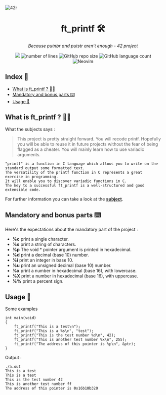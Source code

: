 ![42r](https://github.com/adenord/libft/assets/20702781/a66bf83a-800d-4e1a-9bf3-9d9d821d4070)

<div align=center><h1>ft_printf 🛠️</h1>
<i>Because putnbr and putstr aren’t enough - 42 project</i></div>
<p align="center">
<img src="https://img.shields.io/badge/C-00599C?style=for-the-badge&logo=c&logoColor=white">
<img alt="number of lines" src="https://tokei.rs/b1/github/adenord/libft">
<img alt="GitHub repo size" src="https://img.shields.io/github/repo-size/adenord/libft">
<img alt="GitHub language count" src="https://img.shields.io/github/languages/count/adenord/libft">
<img alt="Neovim" src="https://img.shields.io/badge/NeoVim-%2357A143.svg?&style=for-the-badge&logo=neovim&logoColor=white">
</p>
<h2>Index 📍</h2>
<ul>
  <li><a href="#libft">What is ft_printf ? 👨‍💻</a></li>
  <li><a href="#mandatory">Mandatory and bonus parts ⌨️</a></li>
  <li><a href="#usage">Usage 👷</a></li>
</ul>

<h2 id="libft">What is ft_printf ? 👨‍💻</h2>
<p>What the subjects says :</p>
<blockquote>
This project is pretty straight forward. You will recode printf. Hopefully you will be able to reuse it in future projects without the fear of being flagged as a cheater. You will mainly learn how to use variadic arguments.
</blockquote>
<div><pre><code>"printf" is a function in C language which allows you to write on the standard output some formatted text.
The versatility of the printf function in C represents a great exercise in programming. 
It will enable you to discover variadic functions in C.
The key to a successful ft_printf is a well-structured and good extensible code.
</code></pre></div>
<p>For further information you can take a look at the <a alt="subject" href="https://github.com/adenord/ft_printf/blob/main/ft_printf.pdf"><strong>subject</strong></a>.</p>
<h2 id="mandatory">Mandatory and bonus parts ⌨️</h2>
<p>Here's the expectations about the mandatory part of the project :</p>
<ul>
  <li><strong>%c</strong> print a single character.</li>
  <li><strong>%s</strong> print a string of characters.</li>
  <li><strong>%p</strong> The void * pointer argument is printed in hexadecimal.</li>
  <li><strong>%d</strong> print a decimal (base 10) number.</li>
  <li><strong>%i</strong> print an integer in base 10.</li>
  <li><strong>%u</strong> print an unsigned decimal (base 10) number.</li>
  <li><strong>%x</strong> print a number in hexadecimal (base 16), with lowercase.</li>
  <li><strong>%X</strong> print a number in hexadecimal (base 16), with uppercase.</li>
  <li><strong>%%</strong> print a percent sign.</li>
</ul>

<h2 id="usage">Usage 👷</h2>
<p>Some examples</p>
<div><pre><code>int main(void)
{
    ft_printf("This is a test\n");
    ft_printf("This is a %s\n", "test");
    ft_printf("This is the test number %d\n", 42);
    ft_printf("This is another test number %x\n", 255);
    ft_printf("The address of this pointer is %p\n", &ptr);
}
</code></pre></div>
<p>Output :</p>
<div><pre><code>./a.out
This is a test
This is a test
This is the test number 42
This is another test number ff
The address of this pointer is 0x16b10b320
</code></pre></div>

